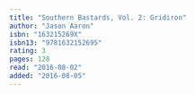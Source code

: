 ```yaml
---
title: "Southern Bastards, Vol. 2: Gridiron"
author: "Jason Aaron"
isbn: "163215269X"
isbn13: "9781632152695"
rating: 3
pages: 128
read: "2016-08-02"
added: "2016-08-05"
---
```


